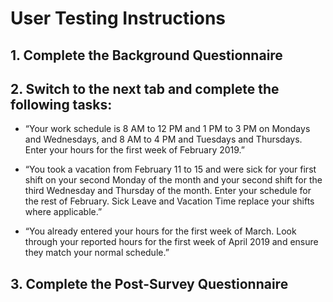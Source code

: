 # User Testing Instructions

## 1. Complete the Background Questionnaire

## 2. Switch to the next tab and complete the following tasks:
* “Your work schedule is 8 AM to 12 PM and 1 PM to 3 PM on Mondays and Wednesdays, and 8 AM to 4 PM and Tuesdays and Thursdays. Enter your hours for the first week of February 2019.”

* “You took a vacation from February 11 to 15 and were sick for your first shift on your second Monday of the month and your second shift for the third Wednesday and Thursday of the month. Enter your schedule for the rest of February. Sick Leave and Vacation Time replace your shifts where applicable.”

* “You already entered your hours for the first week of March. Look through your reported hours for the first week of April 2019 and ensure they match your normal schedule.”

## 3. Complete the Post-Survey Questionnaire